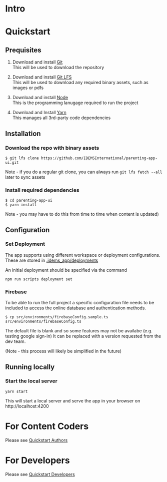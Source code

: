 # Intro

# Quickstart

## Prequisites

1. Download and install [Git](https://git-scm.com/downloads)  
   This will be used to download the repository

2. Download and install [Git LFS](https://git-lfs.github.com/)  
   This will be used to download any required binary assets, such as images or pdfs

3. Download and install [Node](https://nodejs.org/en/download/)  
   This is the programming lanugage required to run the project

4. Download and Install [Yarn](https://classic.yarnpkg.com/en/docs/install)  
   This manages all 3rd-party code dependencies

## Installation

### Download the repo with binary assets
```
$ git lfs clone https://github.com/IDEMSInternational/parenting-app-ui.git
```
Note - if you do a regular git clone, you can always run `git lfs fetch --all` later to sync assets

### Install required dependencies
```
$ cd parenting-app-ui
$ yarn install
```
Note - you may have to do this from time to time when content is updated)

## Configuration
### Set Deployment
The app supports using different workspace or deployment configurations. These are stored in [.idems_app/deployments](./.idems_app/deployments)

An initial deployment should be specified via the command
```
npm run scripts deployment set
```

### Firebase
To be able to run the full project a specific configuration file needs to be included to access
the online database and authentication methods.
```
$ cp src/environments/firebaseConfig.sample.ts src/environments/firebaseConfig.ts
```
The default file is blank and so some features may not be availabe (e.g. testing google sign-in)
It can be replaced with a version requested from the dev team.

(Note - this process will likely be simplified in the future)

## Running locally

### Start the local server
```
yarn start
```
This will start a local server and serve the app in your browser on http://localhost:4200

# For Content Coders

Please see [Quickstart Authors](/authors/quickstart)

# For Developers

Please see [Quickstart Developers](/developers/1.%20quickstart)
